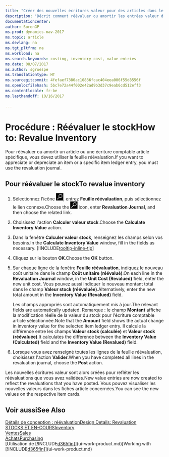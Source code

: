 ```yaml
---
title: "Créer des nouvelles écritures valeur pour des articles dans le stock"
description: "Décrit comment réévaluer ou amortir les entrées valeur d'un ou de plusieurs articles dans le stock en validant leur valeur calculée courante."
documentationcenter: 
author: SorenGP
ms.prod: dynamics-nav-2017
ms.topic: article
ms.devlang: na
ms.tgt_pltfrm: na
ms.workload: na
ms.search.keywords: costing, inventory cost, value entries
ms.date: 08/07/2017
ms.author: sgroespe
ms.translationtype: HT
ms.sourcegitcommit: 4fefaef7380ac10836fcac404eea006f55d8556f
ms.openlocfilehash: 5bc7e72a44f002e42ad9b3d37c9eab6cd512eff3
ms.contentlocale: fr-be
ms.lasthandoff: 10/16/2017

---
```

# <a name="how-to-revalue-inventory"></a><span data-ttu-id="c6447-103">Procédure : Réévaluer le stock</span><span class="sxs-lookup"><span data-stu-id="c6447-103">How to: Revalue Inventory</span></span>
<span data-ttu-id="c6447-104">Pour réévaluer ou amortir un article ou une écriture comptable article spécifique, vous devez utiliser la feuille réévaluation.</span><span class="sxs-lookup"><span data-stu-id="c6447-104">If you want to appreciate or depreciate an item or a specific item ledger entry, you must use the revaluation journal.</span></span>

## <a name="to-revalue-inventory"></a><span data-ttu-id="c6447-105">Pour réévaluer le stock</span><span class="sxs-lookup"><span data-stu-id="c6447-105">To revalue inventory</span></span>
1. <span data-ttu-id="c6447-106">Sélectionnez l'icône ![Page ou état pour la recherche](media/ui-search/search_small.png "Page ou état pour la recherche"), entrez **Feuille réévaluation**, puis sélectionnez le lien connexe.</span><span class="sxs-lookup"><span data-stu-id="c6447-106">Choose the ![Search for Page or Report](media/ui-search/search_small.png "Search for Page or Report icon") icon, enter **Revaluation Journal**, and then choose the related link.</span></span>
2. <span data-ttu-id="c6447-107">Choisissez l'action **Calculer valeur stock**.</span><span class="sxs-lookup"><span data-stu-id="c6447-107">Choose the **Calculate Inventory Value** action.</span></span>
3. <span data-ttu-id="c6447-108">Dans la fenêtre **Calculer valeur stock**, renseignez les champs selon vos besoins.</span><span class="sxs-lookup"><span data-stu-id="c6447-108">In the **Calculate Inventory Value** window, fill in the fields as necessary.</span></span> [!INCLUDE[tooltip-inline-tip](includes/tooltip-inline-tip_md.md)]
4. <span data-ttu-id="c6447-109">Cliquez sur le bouton **OK**.</span><span class="sxs-lookup"><span data-stu-id="c6447-109">Choose the **OK** button.</span></span>
5. <span data-ttu-id="c6447-110">Sur chaque ligne de la fenêtre **Feuille réévaluation**, indiquez le nouveau coût unitaire dans le champ **Coût unitaire (réévalué)**.</span><span class="sxs-lookup"><span data-stu-id="c6447-110">On each line in the **Revaluation Journal** window, in the **Unit Cost (Revalued)** field, enter the new unit cost.</span></span> <span data-ttu-id="c6447-111">Vous pouvez aussi indiquer le nouveau montant total dans le champ **Valeur stock (réévaluée)**.</span><span class="sxs-lookup"><span data-stu-id="c6447-111">Alternatively, enter the new total amount in the **Inventory Value (Revalued)** field.</span></span>

    <span data-ttu-id="c6447-112">Les champs appropriés sont automatiquement mis à jour.</span><span class="sxs-lookup"><span data-stu-id="c6447-112">The relevant fields are automatically updated.</span></span> <span data-ttu-id="c6447-113">Remarque : le champ **Montant** affiche la modification réelle de la valeur du stock pour l'écriture comptable article sélectionnée.</span><span class="sxs-lookup"><span data-stu-id="c6447-113">Note that the **Amount** field shows the actual change in inventory value for the selected item ledger entry.</span></span> <span data-ttu-id="c6447-114">Il calcule la différence entre les champs **Valeur stock (calculée)** et **Valeur stock (réévaluée)**.</span><span class="sxs-lookup"><span data-stu-id="c6447-114">It calculates the difference between the **Inventory Value (Calculated)** field and the **Inventory Value (Revalued)** field.</span></span>
6. <span data-ttu-id="c6447-115">Lorsque vous avez renseigné toutes les lignes de la feuille réévaluation, choisissez l'action **Valider**.</span><span class="sxs-lookup"><span data-stu-id="c6447-115">When you have completed all lines in the revaluation journal, choose the **Post** action.</span></span>

<span data-ttu-id="c6447-116">Les nouvelles écritures valeur sont alors créées pour refléter les réévaluations que vous avez validées.</span><span class="sxs-lookup"><span data-stu-id="c6447-116">New value entries are now created to reflect the revaluations that you have posted.</span></span> <span data-ttu-id="c6447-117">Vous pouvez visualiser les nouvelles valeurs dans les fiches article concernées.</span><span class="sxs-lookup"><span data-stu-id="c6447-117">You can see the new values on the respective item cards.</span></span>

## <a name="see-also"></a><span data-ttu-id="c6447-118">Voir aussi</span><span class="sxs-lookup"><span data-stu-id="c6447-118">See Also</span></span>
[<span data-ttu-id="c6447-119">Détails de conception : réévaluation</span><span class="sxs-lookup"><span data-stu-id="c6447-119">Design Details: Revaluation</span></span>](design-details-revaluation.md)  
[<span data-ttu-id="c6447-120">STOCKS ET EN-COURS</span><span class="sxs-lookup"><span data-stu-id="c6447-120">Inventory</span></span>](inventory-manage-inventory.md)  
[<span data-ttu-id="c6447-121">Ventes</span><span class="sxs-lookup"><span data-stu-id="c6447-121">Sales</span></span>](sales-manage-sales.md)  
[<span data-ttu-id="c6447-122">Achats</span><span class="sxs-lookup"><span data-stu-id="c6447-122">Purchasing</span></span>](purchasing-manage-purchasing.md)  
<span data-ttu-id="c6447-123">[Utilisation de [!INCLUDE[d365fin](includes/d365fin_md.md)]](ui-work-product.md)</span><span class="sxs-lookup"><span data-stu-id="c6447-123">[Working with [!INCLUDE[d365fin](includes/d365fin_md.md)]](ui-work-product.md)</span></span>

